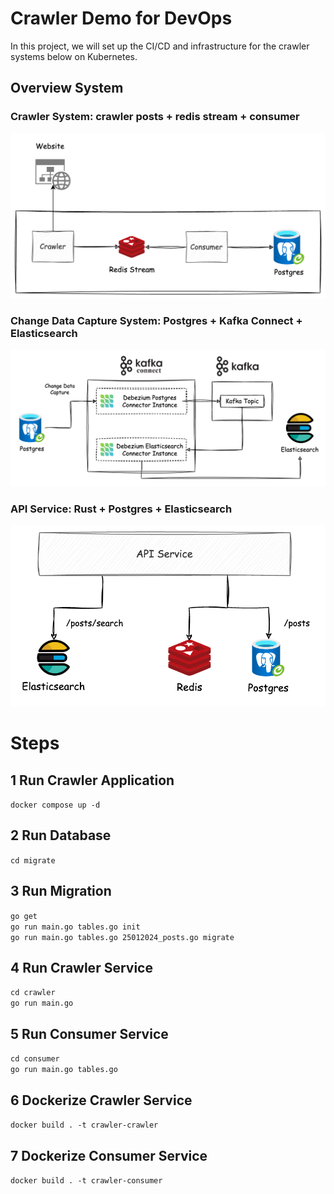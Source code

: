 # Crawler Demo for DevOps

In this project, we will set up the CI/CD and infrastructure for the crawler systems below on Kubernetes.

## Overview System

### Crawler System: crawler posts + redis stream + consumer

![picture](./images/crawler.png)

### Change Data Capture System: Postgres + Kafka Connect + Elasticsearch

![picture](./images/cdc.png)

### API Service: Rust + Postgres + Elasticsearch

![picture](./images/api.png)

<!-- Crawler: read url writer to Redis -->
<!-- Consumer: sub and receive message from Redis to save to DB -->

# Steps

## 1 Run Crawler Application

`docker compose up -d`

## 2 Run Database

`cd migrate`

## 3 Run Migration

`go get` \
`go run main.go tables.go init` \
`go run main.go tables.go 25012024_posts.go migrate`

<!-- Errors: check volumes: delete add local and docker -->

## 4 Run Crawler Service

`cd crawler` \
`go run main.go`

<!-- Connect to Redis: use Another Redis -->

## 5 Run Consumer Service

`cd consumer` \
`go run main.go tables.go`

## 6 Dockerize Crawler Service

`docker build . -t crawler-crawler`

## 7 Dockerize Consumer Service

`docker build . -t crawler-consumer`

<!-- Run docker compose for crawler:
docker network create crawler
docker compose -f docker-compose-crawler.yaml up -d
-->

<!-- Docker network: need to declare if using -->
